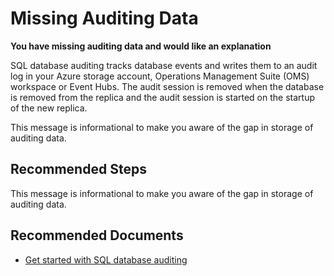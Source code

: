 <properties
	pageTitle="security, privacy and compliance/missingauditing"
	description="security, privacy and compliance/missingauditing"
	infoBubbleText="Informational message about missing auditing data.  See details on the right."
	service="microsoft.sql"
	resource="servers"
	authoralias="scfitzge"
	authors="scfitzge"
	ms.author="fitzgeraldsw"
	displayOrder=""
	articleId="IsMissingAuditing_C355ADE8-6C0E-4F8E-8C2C-940F2196F1DA"
	diagnosticScenario="missingAuditData"
	selfHelpType="diagnostics"
	supportTopicIds="32630407"
	resourceTags=""
	productPesIds="13491"
	cloudEnvironments="public"
/>

# Missing Auditing Data

**You have missing auditing data and would like an explanation**  
<!--issueDescription-->
SQL database auditing  tracks database events and writes them to an audit log in your Azure storage account, Operations Management Suite (OMS) workspace or Event Hubs. The audit session is removed when the database is removed from the replica and the audit session is started on the startup of the new replica.
<!--/issueDescription-->

This message is informational to make you aware of the gap in storage of auditing data.

## **Recommended Steps**
This message is informational to make you aware of the gap in storage of auditing data.

## **Recommended Documents**

* [Get started with SQL database auditing](https://docs.microsoft.com/azure/sql-database/sql-database-auditing)